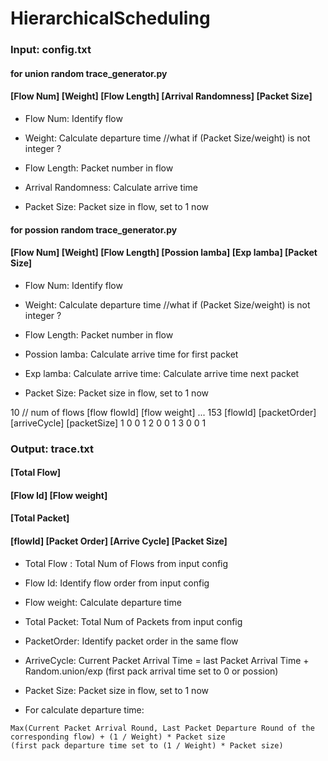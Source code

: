 # HierarchicalScheduling

### Input: config.txt

#### for union random trace_generator.py
#### [Flow Num] [Weight] [Flow Length] [Arrival Randomness] [Packet Size]

- Flow Num: Identify flow

- Weight: Calculate departure time              //what if (Packet Size/weight) is not integer ? 

- Flow Length: Packet number in flow

- Arrival Randomness: Calculate arrive time

- Packet Size: Packet size in flow, set to 1 now

#### for possion random trace_generator.py
#### [Flow Num] [Weight] [Flow Length] [Possion lamba] [Exp lamba] [Packet Size]

- Flow Num: Identify flow

- Weight: Calculate departure time              //what if (Packet Size/weight) is not integer ? 

- Flow Length: Packet number in flow

- Possion lamba: Calculate arrive time for first packet

- Exp lamba: Calculate arrive time: Calculate arrive time next packet

- Packet Size: Packet size in flow, set to 1 now



10 // num of flows
[flow flowId] [flow weight]
...
153
[flowId] [packetOrder] [arriveCycle] [packetSize]
1 0 0 1
2 0 0 1
3 0 0 1
### Output: trace.txt

#### [Total Flow]
#### [Flow Id] [Flow weight]
#### [Total Packet]
#### [flowId] [Packet Order] [Arrive Cycle] [Packet Size]

- Total Flow : Total Num of Flows from input config

- Flow Id: Identify flow order from input config 

- Flow weight: Calculate departure time 

- Total Packet: Total Num of Packets from input config

- PacketOrder: Identify packet order in the same flow 

- ArriveCycle: Current Packet Arrival Time = last Packet Arrival Time + Random.union/exp
(first pack arrival time set to 0 or possion) 

- Packet Size: Packet size in flow, set to 1 now




- For calculate departure time:
```
Max(Current Packet Arrival Round, Last Packet Departure Round of the corresponding flow) + (1 / Weight) * Packet size  
(first pack departure time set to (1 / Weight) * Packet size)    
```
